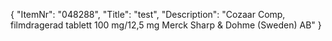 {
  "ItemNr": "048288",
  "Title": "test",
  "Description": "Cozaar Comp, filmdragerad tablett 100 mg/12,5 mg Merck Sharp & Dohme (Sweden) AB"
}